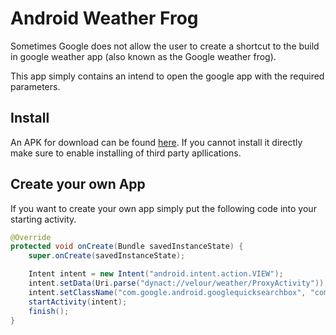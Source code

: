 # Android Weather Frog

Sometimes Google does not allow the user to create a shortcut to the build in google weather app (also known as the Google weather frog).

This app simply contains an intend to open the google app with the required parameters.

## Install

An APK for download can be found [here](https://github.com/vabene1111/Android-Weather-Frog/releases). If you cannot install it directly make sure to enable installing of third party apllications.

## Create your own App

If you want to create your own app simply put the following code into your starting activity.

```java
@Override
protected void onCreate(Bundle savedInstanceState) {
    super.onCreate(savedInstanceState);

    Intent intent = new Intent("android.intent.action.VIEW");
    intent.setData(Uri.parse("dynact://velour/weather/ProxyActivity"));
    intent.setClassName("com.google.android.googlequicksearchbox", "com.google.android.apps.gsa.velour.DynamicActivityTrampoline");
    startActivity(intent);
    finish();
}
```

